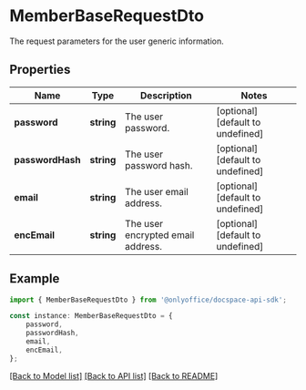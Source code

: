 # MemberBaseRequestDto

The request parameters for the user generic information.

## Properties

Name | Type | Description | Notes
------------ | ------------- | ------------- | -------------
**password** | **string** | The user password. | [optional] [default to undefined]
**passwordHash** | **string** | The user password hash. | [optional] [default to undefined]
**email** | **string** | The user email address. | [optional] [default to undefined]
**encEmail** | **string** | The user encrypted email address. | [optional] [default to undefined]

## Example

```typescript
import { MemberBaseRequestDto } from '@onlyoffice/docspace-api-sdk';

const instance: MemberBaseRequestDto = {
    password,
    passwordHash,
    email,
    encEmail,
};
```

[[Back to Model list]](../README.md#documentation-for-models) [[Back to API list]](../README.md#documentation-for-api-endpoints) [[Back to README]](../README.md)
